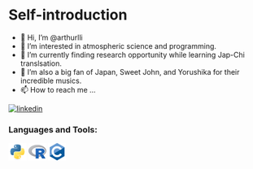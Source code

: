 # Self-introduction
- 👋 Hi, I’m @arthurlli
- 👀 I’m interested in atmospheric science and programming.
- 🌱 I’m currently finding research opportunity while learning Jap-Chi translsation.
- 💞️ I’m also a big fan of Japan, Sweet John, and Yorushika for their incredible musics.
- 📫 How to reach me ...
<p align= "left">
  <a href="https://www.linkedin.com/in/arthur-ho-wang-li-ba2b42204/" target="_blank"> <img src="https://i.stack.imgur.com/gVE0j.png" alt="linkedin" width="30" height="30"/> </a> </p>
<h3 align="left">Languages and Tools:</h3>
<p align="left"> 
  <img src="https://raw.githubusercontent.com/devicons/devicon/master/icons/python/python-original.svg" alt="python" width="35" height="35"/> 
  <img src="https://raw.githubusercontent.com/devicons/devicon/master/icons/r/r-original.svg" alt="r" width="35" height="35"/> 
  <img src="https://raw.githubusercontent.com/devicons/devicon/master/icons/c/c-original.svg" alt="c" width="35" height="35"/> 
</p> 
<!---
arthurlli/arthurlli is a ✨ special ✨ repository because its `README.md` (this file) appears on your GitHub profile.
You can click the Preview link to take a look at your changes.
--->
